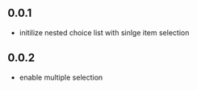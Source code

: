 ## 0.0.1

* initilize nested choice list with sinlge item selection

## 0.0.2

* enable multiple selection
